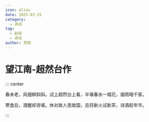 ```yaml
---
icon: alias
date: 2025-03-25
category:
  - 诗词
tag:
  - 赵宋
  - 诗词
author: 苏轼
---
```


# 望江南-超然台作

<!-- more -->


::: center 

春未老，风细柳斜斜。试上超然台上看，半壕春水一城花，烟雨暗千家。

寒食后，酒醒却咨嗟。休对故人思故国，且将新火试新茶，诗酒趁年华。

:::

<BiliBili bvid="BV12FGPekEuD" />
